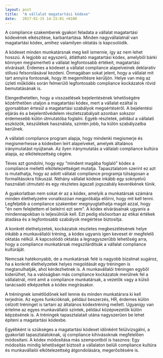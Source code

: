```yaml
---
layout: post
title:  "A vállalat magatartási kódexe"
date:   2017-01-15 14:15:01 +0100
---
```


A compliance szakemberek gyakori feladata a vállalat magatartási kódexének elkészítése, karbantartása. Minden nagyvállalatnál van magatartási kódex, amihez valamilyen oktatás is kapcsolódik.

<!--break-->

A kódexet minden munkatársnak meg kell ismernie, így az nem lehet hosszú. A legjobb az egyszerű, átlátható magatartási kódex, amelyből bárki könnyen megismerheti a vállalat legfontosabb értékeit, magatartási elvárásait. Érdemes a kódexet a vállalat compliance alapelveinek deklaratív stílusú felsorolásával kezdeni. Önmagában sokat jelent, hogy a vállalat mit tart annyira fontosnak, hogy itt megemlítésre kerüljön. Helye van még az üzleti működés során felmerülő legfontosabb compliance kockázatok rövid bemutatásának is.
 
Elengedhetetlen, hogy a visszaélések bejelentésének lehetőségére közérthetően utaljon a magatartási kódex, mert a vállalat ezáltal is gyorsabban értesül a magatartási szabályok megsértéséről. A bejelentési eljárás és a bejelentővédelem részletszabályait azonban sokszor érdemesebb külön útmutatóba foglalni. Egyéb részletek, például a vállalati eszközök, készülékek használata, szintén jobb, ha külön szabályzatba kerülnek.
 
A vállalati compliance program alapja, hogy mindenki megismerje és megismerhesse a kódexben leírt alapelveket, amelyek általános iránymutatást nyújtanak. Az ilyen iránymutatás a vállalati compliance kultúra alapja, az elkötelezettség cégére.
 
Téves azt gondolni, hogy egy "mindent magába foglaló" kódex a compliance melletti elkötelezettséget mutatja. Tapasztalatom szerint ez azt is mutathatja, hogy az adott vállalat compliance programja túlságosan a formalitásokra fókuszál. Néhány vállalat kódexe inkább egy soknyelvű használati útmutató és egy részletes ágazati jogszabály keverékének tűnik.
 
A gyakorlatban nem sokat ér az a kódex, amelyik a munkatársak számára minden élethelyzetre vonatkozóan megpróbálja előírni, hogy mit kell tenni. Legfeljebb a compliance szakember megnyugtathatja magát azzal, hogy "én nem felejtettem el beleírni ezt sem". A kódex elvárásainak ugyanis a mindennapokban is teljesülniük kell. Ezt pedig elsősorban az etikai értékek átadása és a legfontosabb szabályok megértése biztosítja.
 
A konkrét élethelyzetek, kockázatok részletes megbeszélésének helye inkább a munkavállalói tréning, a kódex ugyanis igen keveset ér megfelelő oktatás nélkül. A kapcsolódó oktatás a legnagyszerűbb lehetőség arra, hogy a compliance munkatársak megszilárdítsák a vállalat compliance kultúráját.
 
Nemcsak hatékonyabb, de a munkatársak felé is nagyobb bizalmat sugároz, ha a konkrét élethelyzetek helyes megoldását egy tréningen is megtanulhatják, ahol kérdezhetnek is. A munkavállalói tréningen egyből kiderülhet, ha a valóságban más compliance kockázatok merülnek fel a vállalatnál, mint amit a compliance munkatársak, a vezetők vagy a külső tanácsadó elképzeltek a kódex megírásakor.
 
A tréningnek ismétlődőnek kell lennie és minden munkatársra ki kell terjednie. Az egyes funkcióknak, például beszerzés, HR, érdemes külön célzott tréninget is tartani az általános kódextréning mellett. Ugyanígy van értelme az egyes munkavállalói szintek, például középvezetők külön képzésének is. A tréningek tapasztalatait utána nagyszerűen be lehet építeni a magatartási kódexbe.
 
Egyébként is szükséges a magatartási kódexet időnként felülvizsgálni, a gyakorlati tapasztalatoknak, új compliance kihívásoknak megfelelően módosítani. A kódex módosítása más szempontból is hasznos: Egy módosítás mindig lehetőséget biztosít a vállalaton belüli compliance kultúra és munkavállalói elkötelezettség átgondolására, megerősítésére is.

